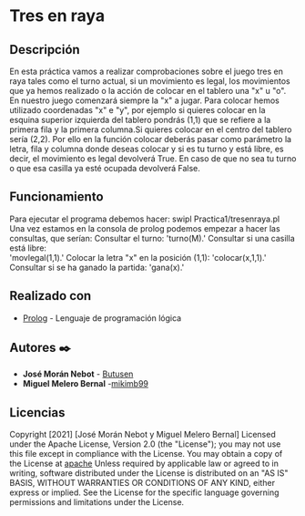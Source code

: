 # Tres en raya

## Descripción
En esta práctica vamos a realizar comprobaciones sobre el juego tres en raya tales como el turno actual, si un movimiento es legal, los movimientos que ya hemos realizado o la acción de colocar en el tablero una "x" u "o". 
En nuestro juego comenzará siempre la "x" a jugar. Para colocar hemos utilizado coordenadas "x" e "y", por ejemplo si quieres colocar en la esquina superior izquierda del tablero pondrás (1,1) que se refiere a la primera fila y la primera columna.Si quieres colocar en el centro del tablero sería (2,2). Por ello en la función colocar deberás pasar como parámetro la letra, fila y columna donde deseas colocar y si es tu turno y está libre, es decir, el movimiento es legal devolverá True. En caso de que no sea tu turno o que esa casilla ya esté ocupada devolverá False.  
## Funcionamiento
Para ejecutar el programa debemos hacer:
	swipl Practica1/tresenraya.pl 
Una vez estamos en la consola de prolog podemos empezar a hacer las consultas, que serían:
Consultar el turno:	
	'turno(M).'
Consultar si una casilla está libre:	
	'movlegal(1,1).'
Colocar la letra "x" en la posición (1,1):
	'colocar(x,1,1).'
Consultar si se ha ganado la partida:
	'gana(x).'

## Realizado con 

* [Prolog](https://www.swi-prolog.org) - Lenguaje de programación lógica

## Autores ✒️

* **José Morán Nebot** - [Butusen](https://github.com/Butusen)
* **Miguel Melero Bernal** -[mikimb99](https://github.com/mikimb99)

## Licencias 

Copyright [2021] [José Morán Nebot y Miguel Melero Bernal]
Licensed under the Apache License, Version 2.0 (the "License");
you may not use this file except in compliance with the License.
You may obtain a copy of the License at
[apache](http://www.apache.org/licenses/LICENSE-2.0)
Unless required by applicable law or agreed to in writing, software
distributed under the License is distributed on an "AS IS" BASIS,
WITHOUT WARRANTIES OR CONDITIONS OF ANY KIND, either express or implied.
See the License for the specific language governing permissions and
limitations under the License.

